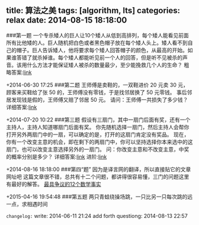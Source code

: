 title: 算法之美
tags: [algorithm, lts]
categories: relax
date: 2014-08-15 18:18:00
---

###第一题
一个专杀矮人的巨人让10个矮人从低到高排列，每个矮人能看见前面所有比他矮的人。巨人随机把白色或者黑色帽子放在每个矮人头上。矮人看不到自己的帽子。巨人告诉矮人，他将要求每个矮人回答帽子的颜色，从最高的开始。如果谁答错了就杀掉谁。每个矮人都能听见前一个人的回答，但是听不见被杀的声音。该用什么方法才能保证矮人被杀的数量最少，至少能挽救几个人的生命？
粗略答案:[link](http://zhidao.baidu.com/question/582794545409870245.html)

+2014-06-30 17:25
###第二题
王师傅是卖鞋的，一双鞋进价 20 元卖 30 元，顾客来买鞋给了张 50 的，王师傅没有零钱，于是找邻居换了 50 元零钱。
事后邻居发现钱是假的，王师傅又赔了邻居 50 元。
请问：王师傅一共损失了多少钱？
详细答案:[link](http://justjavac.com/other/2013/08/11/how-much-money-has-wang-lost.html)

+2014-07-20 10:22
###第三题
假设有三扇门，其中一扇门后面有奖，还有一个主持人，主持人知道哪扇门后面有奖。
你先随机选择一扇门，然后主持人会帮你打开另外两扇门中的一扇，可以确定的是，打开的这扇门肯定没有奖品。
现在，你有一个改变主意的机会，即在剩下的两扇门中，你可以坚持选择你本来选中的这扇门，也可以改变主意选择另外的一扇门。
问：你改变主意和不改变主意，中奖的概率分别是多少？
详细答案:[link](http://www.v2ex.com/t/90960#reply47)
进阶:[link](http://www.v2ex.com/t/71793)

+2014-08-16 18:18:00
###第四“题”
因为是译言网的翻译，所以直接贴它的文章网址吧
这篇文章很不错，总共有十二个问题，都讲得很容易懂，三门的问题这里有最好的解答。
[最具争议的12个数学事实](http://select.yeeyan.org/view/AhyuChen/357495)

+2015-04-16 19:54:48
###第五题
两只青蛙绕操场跳，一只比另一只每次跳的远一点，求相遇时间

```changelog:```
write: 2014-06-11 21:24
add forth questiong: 2014-08-13 22:57
